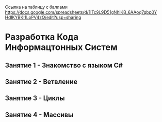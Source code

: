 Ссылка на таблицу с баллами
https://docs.google.com/spreadsheets/d/1lTc9L9D51gNhiKB_6AAoq7qbp0YHdIKYBKi1LoPV4zQ/edit?usp=sharing

# Разработка Кода Информацтонных Систем

## Занятие 1 - Знакомство с языком C#

## Занятие 2 - Ветвление

## Занятие 3 - Циклы

## Занятие 4 - Массивы
